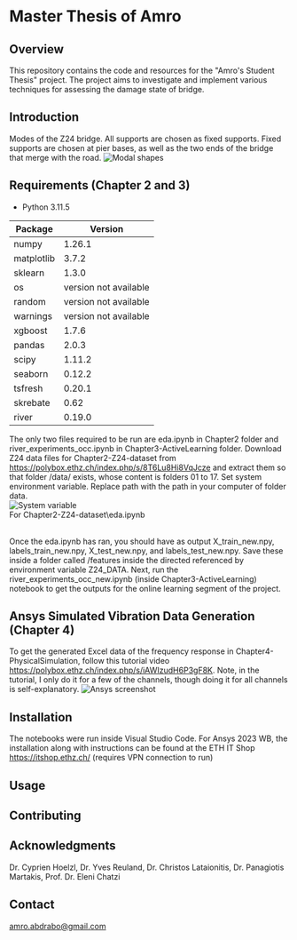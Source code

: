 # Master Thesis of Amro
## Overview

This repository contains the code and resources for the "Amro's Student Thesis" project. The project aims to investigate and implement various techniques for assessing the damage state of bridge.

## Introduction
Modes of the Z24 bridge. All supports are chosen as fixed supports. Fixed supports are chosen at pier bases, as well as the two ends of the bridge that merge with the road. 
![Modal shapes](https://drive.usercontent.google.com/download?id=12GrWRltz42P_b4djttd1gvW2yIQ7KqEy&export=view&authuser=0)

## Requirements (Chapter 2 and 3)
- Python 3.11.5

<div align="center">

| Package     | Version              |
|-------------|----------------------|
| numpy       | 1.26.1               |
| matplotlib  | 3.7.2                |
| sklearn     | 1.3.0                |
| os          | version not available|
| random      | version not available|
| warnings    | version not available|
| xgboost     | 1.7.6                |
| pandas      | 2.0.3                |
| scipy       | 1.11.2               |
| seaborn     | 0.12.2               |
| tsfresh     | 0.20.1               |
| skrebate    | 0.62                 |
| river       | 0.19.0               |
</div>

The only two files required to be run are eda.ipynb in Chapter2 folder and river_experiments_occ.ipynb in Chapter3-ActiveLearning folder. Download Z24 data files for Chapter2-Z24-dataset from https://polybox.ethz.ch/index.php/s/8T6Lu8Hi8VqJcze and extract them so that folder /data/ exists, whose content is folders 01 to 17. Set system environment variable. Replace path with the path in your computer of folder data. \
![System variable](https://drive.usercontent.google.com/download?id=1GjgFIP7-BKzdv5xZ_BG8s1A3C_Arkjcf&export=view&authuser=0) \
For Chapter2-Z24-dataset\eda.ipynb 

\
Once the eda.ipynb has ran, you should have as output X_train_new.npy, labels_train_new.npy, X_test_new.npy, and labels_test_new.npy. Save these inside a folder called /features 
inside the directed referenced by environment variable Z24_DATA. Next, run the river_experiments_occ_new.ipynb (inside Chapter3-ActiveLearning) notebook to get the outputs for the online learning segment of the project. 

## Ansys Simulated Vibration Data Generation (Chapter 4)

To get the generated Excel data of the frequency response in Chapter4-PhysicalSimulation, follow this tutorial video https://polybox.ethz.ch/index.php/s/iAWIzudH6P3gF8K.
Note, in the tutorial, I only do it for a few of the channels, though doing it for all channels is self-explanatory. 
![Ansys screenshot](https://drive.usercontent.google.com/download?id=1Ig5SJIwKs5HkKpB3Jd53_PWp2A9bHNTi&export=view&authuser=0)



## Installation
The notebooks were run inside Visual Studio Code. For Ansys 2023 WB, the installation along with instructions can be found at the ETH IT Shop https://itshop.ethz.ch/ (requires VPN connection to run)
## Usage
## Contributing
## Acknowledgments
Dr. Cyprien Hoelzl, Dr. Yves Reuland, Dr. Christos Lataionitis, Dr. Panagiotis Martakis, Prof. Dr. Eleni Chatzi
## Contact
amro.abdrabo@gmail.com
